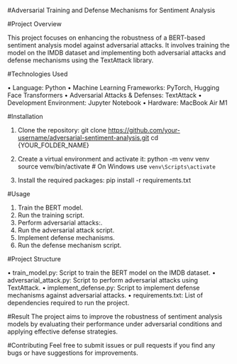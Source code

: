 #Adversarial Training and Defense Mechanisms for Sentiment Analysis

#Project Overview

This project focuses on enhancing the robustness of a BERT-based sentiment analysis model against adversarial attacks. It involves training the model on the IMDB dataset and implementing both adversarial attacks and defense mechanisms using the TextAttack library.

#Technologies Used

• Language: Python
• Machine Learning Frameworks: PyTorch, Hugging Face Transformers
• Adversarial Attacks & Defenses: TextAttack
• Development Environment: Jupyter Notebook
• Hardware: MacBook Air M1


#Installation

1) Clone the repository:
git clone https://github.com/your-username/adversarial-sentiment-analysis.git
cd {YOUR_FOLDER_NAME}

2) Create a virtual environment and activate it:
python -m venv venv
source venv/bin/activate  # On Windows use `venv\Scripts\activate`

3) Install the required packages:
pip install -r requirements.txt


#Usage

1) Train the BERT model.
2) Run the training script.
3) Perform adversarial attacks:.
4) Run the adversarial attack script.
5) Implement defense mechanisms.
6) Run the defense mechanism script.

#Project Structure

• train_model.py: Script to train the BERT model on the IMDB dataset.
• adversarial_attack.py: Script to perform adversarial attacks using TextAttack.
• implement_defense.py: Script to implement defense mechanisms against adversarial attacks.
• requirements.txt: List of dependencies required to run the project.


#Result
The project aims to improve the robustness of sentiment analysis models by evaluating their performance under adversarial conditions and applying effective defense strategies.


#Contributing
Feel free to submit issues or pull requests if you find any bugs or have suggestions for improvements.
